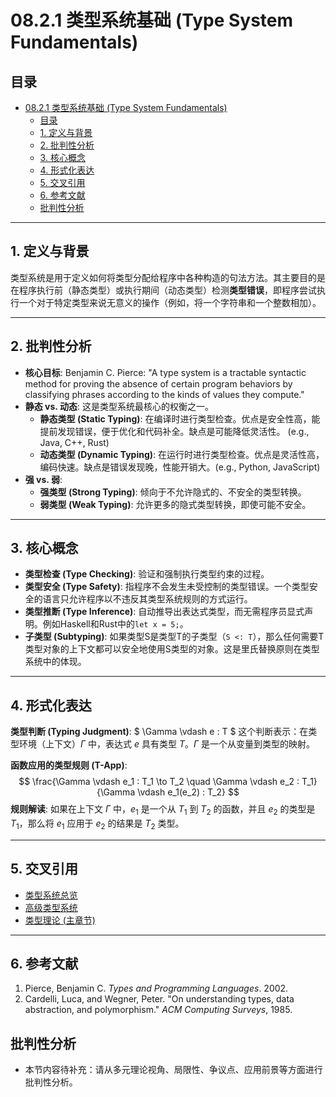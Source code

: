 # 08.2.1 类型系统基础 (Type System Fundamentals)

## 目录

- [08.2.1 类型系统基础 (Type System Fundamentals)](#0821-类型系统基础-type-system-fundamentals)
  - [目录](#目录)
  - [1. 定义与背景](#1-定义与背景)
  - [2. 批判性分析](#2-批判性分析)
  - [3. 核心概念](#3-核心概念)
  - [4. 形式化表达](#4-形式化表达)
  - [5. 交叉引用](#5-交叉引用)
  - [6. 参考文献](#6-参考文献)
  - [批判性分析](#批判性分析)

---

## 1. 定义与背景

类型系统是用于定义如何将类型分配给程序中各种构造的句法方法。其主要目的是在程序执行前（静态类型）或执行期间（动态类型）检测**类型错误**，即程序尝试执行一个对于特定类型来说无意义的操作（例如，将一个字符串和一个整数相加）。

---

## 2. 批判性分析

- **核心目标**: Benjamin C. Pierce: "A type system is a tractable syntactic method for proving the absence of certain program behaviors by classifying phrases according to the kinds of values they compute."
- **静态 vs. 动态**: 这是类型系统最核心的权衡之一。
  - **静态类型 (Static Typing)**: 在编译时进行类型检查。优点是安全性高，能提前发现错误，便于优化和代码补全。缺点是可能降低灵活性。 (e.g., Java, C++, Rust)
  - **动态类型 (Dynamic Typing)**: 在运行时进行类型检查。优点是灵活性高，编码快速。缺点是错误发现晚，性能开销大。(e.g., Python, JavaScript)
- **强 vs. 弱**:
  - **强类型 (Strong Typing)**: 倾向于不允许隐式的、不安全的类型转换。
  - **弱类型 (Weak Typing)**: 允许更多的隐式类型转换，即使可能不安全。

---

## 3. 核心概念

- **类型检查 (Type Checking)**: 验证和强制执行类型约束的过程。
- **类型安全 (Type Safety)**: 指程序不会发生未受控制的类型错误。一个类型安全的语言只允许程序以不违反其类型系统规则的方式运行。
- **类型推断 (Type Inference)**: 自动推导出表达式类型，而无需程序员显式声明。例如Haskell和Rust中的`let x = 5;`。
- **子类型 (Subtyping)**: 如果类型S是类型T的子类型（`S <: T`），那么任何需要T类型对象的上下文都可以安全地使用S类型的对象。这是里氏替换原则在类型系统中的体现。

---

## 4. 形式化表达

**类型判断 (Typing Judgment)**:
$ \Gamma \vdash e : T $
这个判断表示：在类型环境（上下文）$\Gamma$ 中，表达式 $e$ 具有类型 $T$。$\Gamma$ 是一个从变量到类型的映射。

**函数应用的类型规则 (T-App)**:
$$
\frac{\Gamma \vdash e_1 : T_1 \to T_2 \quad \Gamma \vdash e_2 : T_1}{\Gamma \vdash e_1(e_2) : T_2}
$$
**规则解读**: 如果在上下文 $\Gamma$ 中，$e_1$ 是一个从 $T_1$ 到 $T_2$ 的函数，并且 $e_2$ 的类型是 $T_1$，那么将 $e_1$ 应用于 $e_2$ 的结果是 $T_2$ 类型。

---

## 5. 交叉引用

- [类型系统总览](README.md)
- [高级类型系统](08.2.2_Advanced_Type_Systems.md)
- [类型理论 (主章节)](README.md)

---

## 6. 参考文献

1. Pierce, Benjamin C. *Types and Programming Languages*. 2002.
2. Cardelli, Luca, and Wegner, Peter. "On understanding types, data abstraction, and polymorphism." *ACM Computing Surveys*, 1985.

## 批判性分析

- 本节内容待补充：请从多元理论视角、局限性、争议点、应用前景等方面进行批判性分析。
